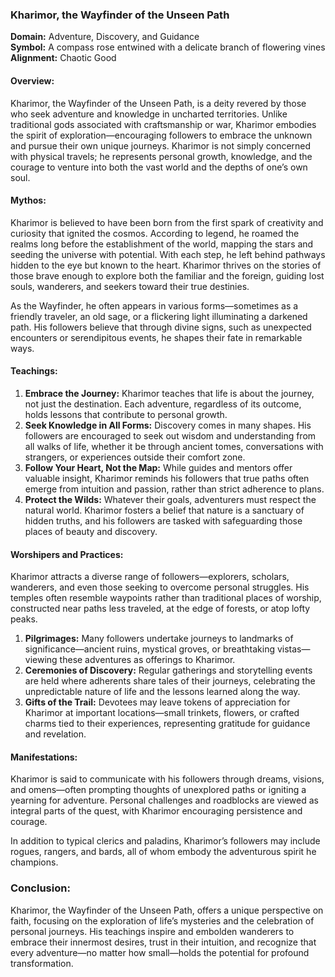 ### **Kharimor, the Wayfinder of the Unseen Path**

**Domain:** Adventure, Discovery, and Guidance  
**Symbol:** A compass rose entwined with a delicate branch of flowering vines  
**Alignment:** Chaotic Good

#### **Overview:**
Kharimor, the Wayfinder of the Unseen Path, is a deity revered by those who seek adventure and knowledge in uncharted territories. Unlike traditional gods associated with craftsmanship or war, Kharimor embodies the spirit of exploration—encouraging followers to embrace the unknown and pursue their own unique journeys. Kharimor is not simply concerned with physical travels; he represents personal growth, knowledge, and the courage to venture into both the vast world and the depths of one’s own soul.

#### **Mythos:**
Kharimor is believed to have been born from the first spark of creativity and curiosity that ignited the cosmos. According to legend, he roamed the realms long before the establishment of the world, mapping the stars and seeding the universe with potential. With each step, he left behind pathways hidden to the eye but known to the heart. Kharimor thrives on the stories of those brave enough to explore both the familiar and the foreign, guiding lost souls, wanderers, and seekers toward their true destinies.

As the Wayfinder, he often appears in various forms—sometimes as a friendly traveler, an old sage, or a flickering light illuminating a darkened path. His followers believe that through divine signs, such as unexpected encounters or serendipitous events, he shapes their fate in remarkable ways.

#### **Teachings:**
1. **Embrace the Journey:** Kharimor teaches that life is about the journey, not just the destination. Each adventure, regardless of its outcome, holds lessons that contribute to personal growth. 
2. **Seek Knowledge in All Forms:** Discovery comes in many shapes. His followers are encouraged to seek out wisdom and understanding from all walks of life, whether it be through ancient tomes, conversations with strangers, or experiences outside their comfort zone.
3. **Follow Your Heart, Not the Map:** While guides and mentors offer valuable insight, Kharimor reminds his followers that true paths often emerge from intuition and passion, rather than strict adherence to plans.
4. **Protect the Wilds:** Whatever their goals, adventurers must respect the natural world. Kharimor fosters a belief that nature is a sanctuary of hidden truths, and his followers are tasked with safeguarding those places of beauty and discovery.

#### **Worshipers and Practices:**
Kharimor attracts a diverse range of followers—explorers, scholars, wanderers, and even those seeking to overcome personal struggles. His temples often resemble waypoints rather than traditional places of worship, constructed near paths less traveled, at the edge of forests, or atop lofty peaks.

1. **Pilgrimages:** Many followers undertake journeys to landmarks of significance—ancient ruins, mystical groves, or breathtaking vistas—viewing these adventures as offerings to Kharimor.
2. **Ceremonies of Discovery:** Regular gatherings and storytelling events are held where adherents share tales of their journeys, celebrating the unpredictable nature of life and the lessons learned along the way.
3. **Gifts of the Trail:** Devotees may leave tokens of appreciation for Kharimor at important locations—small trinkets, flowers, or crafted charms tied to their experiences, representing gratitude for guidance and revelation.

#### **Manifestations:**
Kharimor is said to communicate with his followers through dreams, visions, and omens—often prompting thoughts of unexplored paths or igniting a yearning for adventure. Personal challenges and roadblocks are viewed as integral parts of the quest, with Kharimor encouraging persistence and courage.

In addition to typical clerics and paladins, Kharimor’s followers may include rogues, rangers, and bards, all of whom embody the adventurous spirit he champions.

### **Conclusion:**
Kharimor, the Wayfinder of the Unseen Path, offers a unique perspective on faith, focusing on the exploration of life’s mysteries and the celebration of personal journeys. His teachings inspire and embolden wanderers to embrace their innermost desires, trust in their intuition, and recognize that every adventure—no matter how small—holds the potential for profound transformation.
